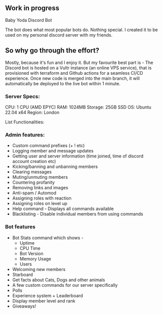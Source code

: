 ## Work in progress 
Baby Yoda Discord Bot

The bot does what most popular bots do. Nothing special. I created it to be used on my personal discord server with my friends. 

 ## So why go through the effort?

Mostly, because it's fun and I enjoy it. But my favourite best part is - The Discord bot is hosted on a Vultr instance (an online VPS service), that is provisioned with terraform and Github actions for a seamless CI/CD experience. Once new code is merged into the main branch, it will automatically be deployed to the live bot within 1 minute. 

### Server Specs:
CPU: 1 CPU (AMD EPYC)
RAM: 1024MB
Storage: 25GB SSD
OS: Ubuntu 22.04 x64
Region: London

List Functionalities: 

### Admin features:
- Custom command prefixes (+ ! etc)
- Logging member and message updates
- Getting user and server information (time joined, time of discord account creation etc)
- Kicking/banning and unbanning members
- Clearing messages
- Muting/unmuting members
- Countering profanity
- Removing links and images
- Anti-spam  / Automod
- Assigning roles with reaction
- Assigning roles on level up
- Help command - Displays all commands available
- Blacklisting - Disable individual members from using commands
    
### Bot features     
- Bot Stats command which shows -
    - Uptime
    - CPU Time
    - Bot Version
    - Memory Usage
    - Users
- Welcoming new members
- Starboard
- Get facts about Cats, Dogs and other animals
- A few custom commands for our server specifically
- Polls
- Experience system + Leaderboard
- Display member level and rank
- Giveaways!
